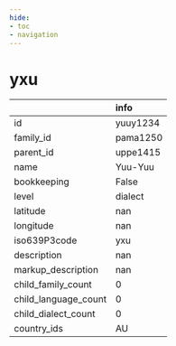 ```yaml
---
hide:
- toc
- navigation
---
```

# yxu
|                      | info     |
|:---------------------|:---------|
| id                   | yuuy1234 |
| family_id            | pama1250 |
| parent_id            | uppe1415 |
| name                 | Yuu-Yuu  |
| bookkeeping          | False    |
| level                | dialect  |
| latitude             | nan      |
| longitude            | nan      |
| iso639P3code         | yxu      |
| description          | nan      |
| markup_description   | nan      |
| child_family_count   | 0        |
| child_language_count | 0        |
| child_dialect_count  | 0        |
| country_ids          | AU       |